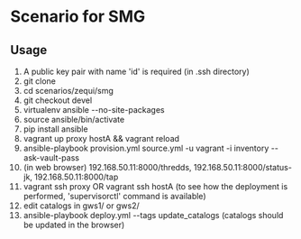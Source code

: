 # Scenario for SMG

## Usage

1. A public key pair with name 'id' is required (in .ssh directory)
1. git clone
2. cd scenarios/zequi/smg
3. git checkout devel
3. virtualenv ansible --no-site-packages
4. source ansible/bin/activate
5. pip install ansible
6. vagrant up proxy hostA && vagrant reload
7. ansible-playbook provision.yml source.yml -u vagrant -i inventory --ask-vault-pass
8. (in web browser) 192.168.50.11:8000/thredds, 192.168.50.11:8000/status-jk, 192.168.50.11:8000/tap
9. vagrant ssh proxy OR vagrant ssh hostA (to see how the deployment is performed, 'supervisorctl' command is available)
10. edit catalogs in gws1/ or gws2/
11. ansible-playbook deploy.yml --tags update_catalogs (catalogs should be updated in the browser)
